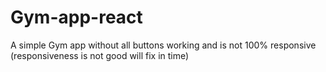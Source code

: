 # Gym-app-react
A simple Gym app without all buttons working and is not 100% responsive (responsiveness is not good will fix in time)
